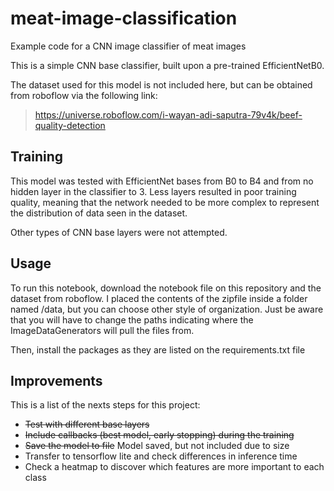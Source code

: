 # meat-image-classification

Example code for a CNN image classifier of meat images

This is a simple CNN base classifier, built upon a pre-trained EfficientNetB0.

The dataset used for this model is not included here, but can be obtained from roboflow via the following link:
> https://universe.roboflow.com/i-wayan-adi-saputra-79v4k/beef-quality-detection

## Training

This model was tested with EfficientNet bases from B0 to B4 and from no hidden layer in the classifier to 3. Less layers resulted in poor training quality, meaning that the network needed to be more complex to represent the distribution of data seen in the dataset. 

Other types of CNN base layers were not attempted.

## Usage

To run this notebook, download the notebook file on this repository and the dataset from roboflow. I placed the contents of the zipfile inside a folder named /data, but you can choose other style of organization. Just be aware that you will have to change the paths indicating where the ImageDataGenerators will pull the files from.

Then, install the packages as they are listed on the requirements.txt file

## Improvements

This is a list of the nexts steps for this project:

* ~~Test with different base layers~~
* ~~Include callbacks (best model, early stopping) during the training~~
* ~~Save the model to file~~ Model saved, but not included due to size
* Transfer to tensorflow lite and check differences in inference time
* Check a heatmap to discover which features are more important to each class


